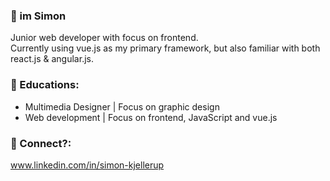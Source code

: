 ### 👋 im Simon 

Junior web developer with focus on frontend.<br />
Currently using vue.js as my primary framework, but also familiar with both react.js & angular.js.

### 🏫 Educations:
- Multimedia Designer | Focus on graphic design
- Web development | Focus on frontend, JavaScript and vue.js

### 👥 Connect?:

www.linkedin.com/in/simon-kjellerup
